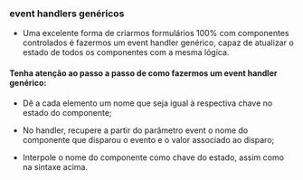 ### event handlers genéricos

- Uma excelente forma de criarmos formulários 100% com componentes controlados é fazermos um event handler genérico, capaz de atualizar o estado de todos os componentes com a mesma lógica.

#### Tenha atenção ao passo a passo de como fazermos um event handler genérico:

- Dê a cada elemento um nome que seja igual à respectiva chave no estado do componente;

- No handler, recupere a partir do parâmetro event o nome do componente que disparou o evento e o valor associado ao disparo;

- Interpole o nome do componente como chave do estado, assim como na sintaxe acima.

